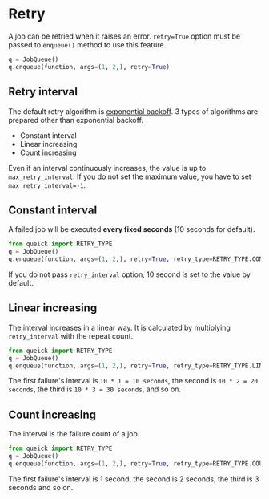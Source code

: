 # Retry
A job can be retried when it raises an error. `retry=True` option must be passed to `enqueue()` method to use this feature.

```python
q = JobQueue()
q.enqueue(function, args=(1, 2,), retry=True)
```

## Retry interval
The default retry algorithm is [exponential backoff](https://en.wikipedia.org/wiki/Exponential_backoff). 3 types of algorithms are prepared other than exponential backoff.

* Constant interval
* Linear increasing
* Count increasing

Even if an interval continuously increases, the value is up to `max_retry_interval`. If you do not set the maximum value, you have to set `max_retry_interval=-1`.

<!-- if an interval exceeds `max_retry_interval`, the interval becomes `max_retry_interval`. -->

## Constant interval
A failed job will be executed **every fixed seconds** (10 seconds for default).

```python
from queick import RETRY_TYPE
q = JobQueue()
q.enqueue(function, args=(1, 2,), retry=True, retry_type=RETRY_TYPE.CONSTANT, retry_interval=60)
```

If you do not pass `retry_interval` option, 10 second is set to the value by default.

## Linear increasing
The interval increases in a linear way. It is calculated by multiplying `retry_interval` with the repeat count.

```python
from queick import RETRY_TYPE
q = JobQueue()
q.enqueue(function, args=(1, 2,), retry=True, retry_type=RETRY_TYPE.LINEAR_INCREASING, retry_interval=10)
```

The first failure's interval is `10 * 1 = 10 seconds`, the second is `10 * 2 = 20 seconds`, the third is `10 * 3 = 30 seconds`, and so on.

## Count increasing
The interval is the failure count of a job.

```python
from queick import RETRY_TYPE
q = JobQueue()
q.enqueue(function, args=(1, 2,), retry=True, retry_type=RETRY_TYPE.COUNT_INCREASING)
```

The first failure's interval is 1 second, the second is 2 seconds, the third is 3 seconds and so on.
